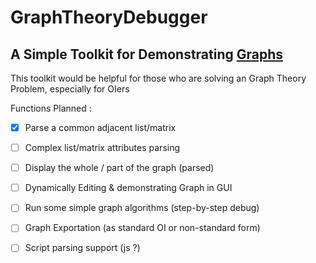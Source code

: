GraphTheoryDebugger
===

A Simple Toolkit for Demonstrating [Graphs]
---

This toolkit would be helpful for those who are solving an 
Graph Theory Problem, especially for OIers

Functions Planned :

- [x] Parse a common adjacent list/matrix

- [ ] Complex list/matrix attributes parsing

- [ ] Display the whole / part of the graph (parsed)

- [ ] Dynamically Editing & demonstrating Graph in GUI

- [ ] Run some simple graph algorithms (step-by-step debug)

- [ ] Graph Exportation (as standard OI or non-standard form)

- [ ] Script parsing support (js ?)

[Graphs]: https://en.wikipedia.org/wiki/Graph_(discrete_mathematics)

